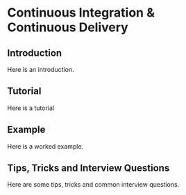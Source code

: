# Continuous Integration & Continuous Delivery

## Introduction
Here is an introduction.

## Tutorial
Here is a tutorial

## Example
Here is a worked example.

## Tips, Tricks and Interview Questions
Here are some tips, tricks and common interview questions.

